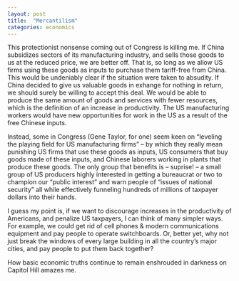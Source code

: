 ```yaml
---
layout: post
title:  "Mercantilism"
categories: economics
---
```


This protectionist nonsense coming out of Congress is killing me. If China subsidizes sectors of its manufacturing industry, and sells those goods to us at the reduced price, we are better off. That is, so long as we allow US firms using these goods as inputs to purchase them tariff-free from China. This would be undeniably clear if the situation were taken to absudity. If China decided to give us valuable goods in exhange for nothing in return, we should surely be willing to accept this deal. We would be able to produce the same amount of goods and services with fewer resources, which is the definition of an increase in productivity. The US manufacturing workers would have new opportunities for work in the US as a result of the free Chinese inputs.

Instead, some in Congress (Gene Taylor, for one) seem keen on “leveling the playing field for US manufacturing firms” – by which they really mean punishing US firms that use these goods as inputs, US consumers that buy goods made of these inputs, and Chinese laborers working in plants that produce these goods. The only group that benefits is – suprise! – a small group of US producers highly interested in getting a bureaucrat or two to champion our “public interest” and warn people of “issues of national security” all while effectively funneling hundreds of millions of taxpayer dollars into their hands.

I guess my point is, if we want to discourage increases in the productivity of Americans, and penalize US taxpayers, I can think of many simpler ways. For example, we could get rid of cell phones & modern communications equipment and pay people to operate switchboards. Or, better yet, why not just break the windows of every large building in all the country’s major cities, and pay people to put them back together?

How basic economic truths continue to remain enshrouded in darkness on Capitol Hill amazes me.
